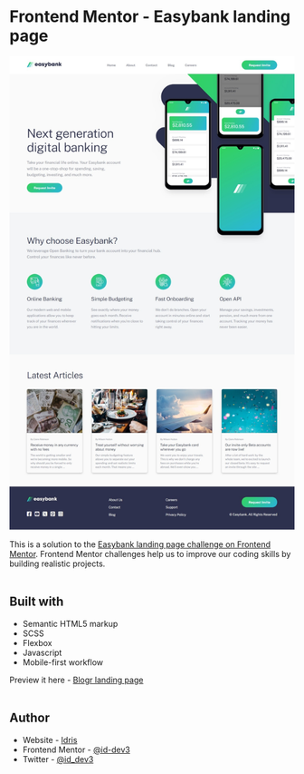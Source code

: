 # Frontend Mentor - Easybank landing page

![Design preview for the Easybank landing page coding challenge](./design/screenshot-of-my-work.jpg) <br>

This is a solution to the [Easybank landing page challenge on Frontend Mentor](https://www.frontendmentor.io/solutions/easybank-landing-page-solution-nFXi3QY-DE). Frontend Mentor challenges help us to improve our coding skills by building realistic projects. <br><br>

## Built with

- Semantic HTML5 markup
- SCSS
- Flexbox
- Javascript
- Mobile-first workflow

Preview it here - [Blogr landing page](https://easybanks-landing-page-1.netlify.app/) <br><br>

## Author

- Website - [Idris](https://id-dev3.github.io/)
- Frontend Mentor - [@id-dev3](https://www.frontendmentor.io/profile/id-dev3)
- Twitter - [@id_dev3](https://www.twitter.com/id_dev3)
